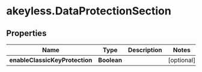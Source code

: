 # akeyless.DataProtectionSection

## Properties

Name | Type | Description | Notes
------------ | ------------- | ------------- | -------------
**enableClassicKeyProtection** | **Boolean** |  | [optional] 


